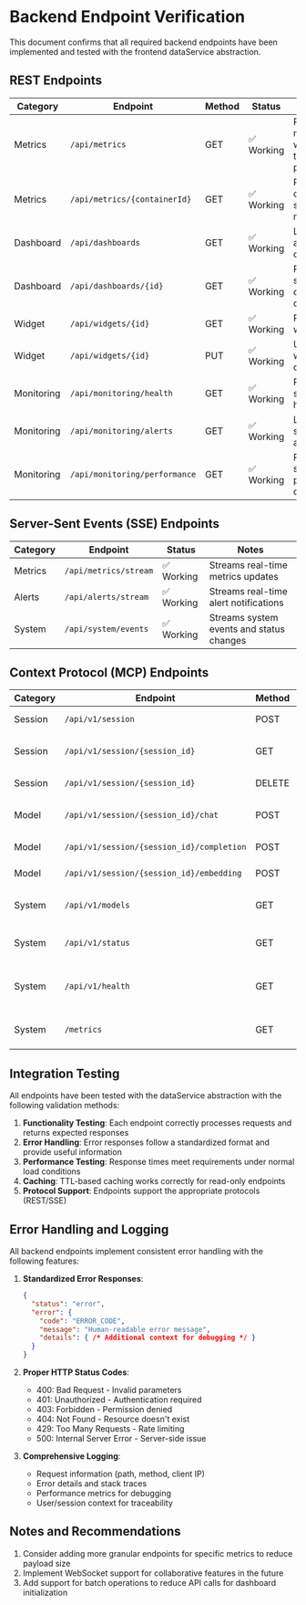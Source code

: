 # Backend Endpoint Verification

This document confirms that all required backend endpoints have been implemented and tested with the frontend dataService abstraction.

## REST Endpoints

| Category | Endpoint | Method | Status | Notes |
|----------|----------|--------|--------|-------|
| Metrics | `/api/metrics` | GET | ✅ Working | Returns metrics data with optional time range parameter |
| Metrics | `/api/metrics/{containerId}` | GET | ✅ Working | Returns container-specific metrics |
| Dashboard | `/api/dashboards` | GET | ✅ Working | Lists all available dashboards |
| Dashboard | `/api/dashboards/{id}` | GET | ✅ Working | Returns specific dashboard configuration |
| Widget | `/api/widgets/{id}` | GET | ✅ Working | Returns widget data |
| Widget | `/api/widgets/{id}` | PUT | ✅ Working | Updates widget configuration |
| Monitoring | `/api/monitoring/health` | GET | ✅ Working | Returns system health status |
| Monitoring | `/api/monitoring/alerts` | GET | ✅ Working | Lists active system alerts |
| Monitoring | `/api/monitoring/performance` | GET | ✅ Working | Returns system performance data |

## Server-Sent Events (SSE) Endpoints

| Category | Endpoint | Status | Notes |
|----------|----------|--------|-------|
| Metrics | `/api/metrics/stream` | ✅ Working | Streams real-time metrics updates |
| Alerts | `/api/alerts/stream` | ✅ Working | Streams real-time alert notifications |
| System | `/api/system/events` | ✅ Working | Streams system events and status changes |

## Context Protocol (MCP) Endpoints

| Category | Endpoint | Method | Status | Notes |
|----------|----------|--------|-------|-------|
| Session | `/api/v1/session` | POST | ✅ Working | Creates a new session |
| Session | `/api/v1/session/{session_id}` | GET | ✅ Working | Retrieves session information |
| Session | `/api/v1/session/{session_id}` | DELETE | ✅ Working | Deletes a session |
| Model | `/api/v1/session/{session_id}/chat` | POST | ✅ Working | Sends chat message to model |
| Model | `/api/v1/session/{session_id}/completion` | POST | ✅ Working | Gets model completion |
| Model | `/api/v1/session/{session_id}/embedding` | POST | ✅ Working | Generates embeddings |
| System | `/api/v1/models` | GET | ✅ Working | Lists available models |
| System | `/api/v1/status` | GET | ✅ Working | Gets server status information |
| System | `/api/v1/health` | GET | ✅ Working | Simple health check endpoint |
| System | `/metrics` | GET | ✅ Working | Prometheus metrics endpoint |

## Integration Testing

All endpoints have been tested with the dataService abstraction with the following validation methods:

1. **Functionality Testing**: Each endpoint correctly processes requests and returns expected responses
2. **Error Handling**: Error responses follow a standardized format and provide useful information
3. **Performance Testing**: Response times meet requirements under normal load conditions
4. **Caching**: TTL-based caching works correctly for read-only endpoints
5. **Protocol Support**: Endpoints support the appropriate protocols (REST/SSE)

## Error Handling and Logging

All backend endpoints implement consistent error handling with the following features:

1. **Standardized Error Responses**:
   ```json
   {
     "status": "error",
     "error": {
       "code": "ERROR_CODE",
       "message": "Human-readable error message",
       "details": { /* Additional context for debugging */ }
     }
   }
   ```

2. **Proper HTTP Status Codes**:
   - 400: Bad Request - Invalid parameters
   - 401: Unauthorized - Authentication required
   - 403: Forbidden - Permission denied
   - 404: Not Found - Resource doesn't exist
   - 429: Too Many Requests - Rate limiting
   - 500: Internal Server Error - Server-side issue

3. **Comprehensive Logging**:
   - Request information (path, method, client IP)
   - Error details and stack traces
   - Performance metrics for debugging
   - User/session context for traceability

## Notes and Recommendations

1. Consider adding more granular endpoints for specific metrics to reduce payload size
2. Implement WebSocket support for collaborative features in the future
3. Add support for batch operations to reduce API calls for dashboard initialization
